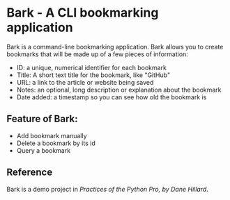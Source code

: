 # Bark - A CLI bookmarking application

Bark is a command-line bookmarking application. Bark allows you to create bookmarks that will be made up of a few pieces of information: 

* ID: a unique, numerical identifier for each bookmark
* Title: A short text title for the bookmark, like "GitHub"
* URL: a link to the article or website being saved
* Notes: an optional, long description or explanation about the bookmark
* Date added: a timestamp so you can see how old the bookmark is

## Feature of Bark:

* Add bookmark manually
* Delete a bookmark by its id
* Query a bookmark

## Reference

Bark is a demo project in *Practices of the Python Pro, by Dane Hillard*.